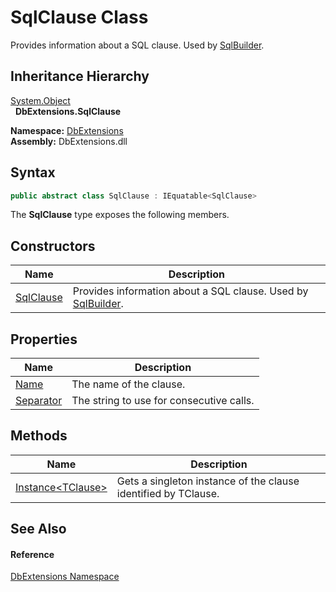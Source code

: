 SqlClause Class
===============
Provides information about a SQL clause. Used by [SqlBuilder][1].


Inheritance Hierarchy
---------------------
[System.Object][2]  
  **DbExtensions.SqlClause**  
  
**Namespace:** [DbExtensions][3]  
**Assembly:** DbExtensions.dll

Syntax
------

```csharp
public abstract class SqlClause : IEquatable<SqlClause>
```

The **SqlClause** type exposes the following members.


Constructors
------------

| Name           | Description                                                       |
| -------------- | ----------------------------------------------------------------- |
| [SqlClause][4] | Provides information about a SQL clause. Used by [SqlBuilder][1]. |


Properties
----------

| Name           | Description                              |
| -------------- | ---------------------------------------- |
| [Name][5]      | The name of the clause.                  |
| [Separator][6] | The string to use for consecutive calls. |


Methods
-------

| Name                      | Description                                                    |
| ------------------------- | -------------------------------------------------------------- |
| [Instance&lt;TClause>][7] | Gets a singleton instance of the clause identified by TClause. |


See Also
--------

#### Reference
[DbExtensions Namespace][3]  

[1]: ../SqlBuilder/README.md
[2]: https://learn.microsoft.com/dotnet/api/system.object
[3]: ../README.md
[4]: _ctor.md
[5]: Name.md
[6]: Separator.md
[7]: Instance__1.md